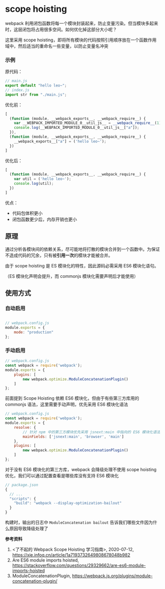 # scope hoisting

webpack 利用闭包函数将每一个模块封装起来，防止变量污染。但当模块多起来时，这层闭包将占用很多空间。如何优化掉这部分大小呢？



这里采用 scope hoisting，即将所有模块的代码按照引用顺序放在一个函数作用域中，然后适当的重命名一些变量，以防止变量名冲突



### 示例

原代码：

```js
// main.js
export default "hello leo~";
// index.js
import str from "./main.js";
```

优化前：

```js
[
  (function (module, __webpack_exports__, __webpack_require__) {
    var __WEBPACK_IMPORTED_MODULE_0__util_js__ = __webpack_require__(1);
    console.log(__WEBPACK_IMPORTED_MODULE_0__util_js__["a"]);
  }),
  (function (module, __webpack_exports__, __webpack_require__) {
    __webpack_exports__["a"] = ('hello leo~');
  })
]
```

优化后：

```js
[
  (function (module, __webpack_exports__, __webpack_require__) {
    var util = ('hello leo~');
    console.log(util);
  })
]
```

优点：

- 代码包体积更小
- 闭包函数更少后，内存开销也更小



## 原理

通过分析各模块间的依赖关系，尽可能地将打散的模块合并到一个函数中。为保证不造成代码的冗余，只有被**引用一次**的模块才能被合并。

由于 scope hoisting 是 ES 模块化的特性，因此源码必需采用 ES6 模块化语句。

（ES 模块化声明会提升，而 commonjs 模块化需要声明后才能使用）



## 使用方式

### 自动启用

```js

// webpack.config.js
module.exports = {
	mode: "production"
};
```

### 手动启用

```js
// webpack.config.js
const webpack = require('webpack');
module.exports = {
    plugins: [
        new webpack.optimize.ModuleConcatenationPlugin()
    ]
};
```

前面提到 Scope Hoisting 依赖 ES6 模块化，但由于有些第三方库用的 commonjs 语法，这里需要手动声明，优先采用 ES6 模块化语法

```js
// webpack.config.js
const webpack = require('webpack');
module.exports = {
    resolve: {
        // 针对 npm 中的第三方模块优先采用 jsnext:main 中指向的 ES6 模块化语法的文件
        mainFields: ['jsnext:main', 'browser', 'main']
    },
    plugins: [
        new webpack.optimize.ModuleConcatenationPlugin()
    ]
};
```

对于没有 ES6 模块化的第三方库，webpack 会降级处理不使用 scope hoisting 优化，我们可以通过配置查看是哪些库没有支持 ES6 模块化

```js
// package.json
{
  // ...
  "scripts": {
    "build": "webpack --display-optimization-bailout" 
  }
}
```

构建时，输出的日志中 `ModuleConcatenation bailout` 告诉我们哪些文件因为什么原因导致降级处理了



**参考资料**

1. <了不起的 Webpack Scope Hoisting 学习指南>, 2020-07-12, https://xie.infoq.cn/article/1a7193732649808678048b982
2. Are ES6 module imports hoisted, https://stackoverflow.com/questions/29329662/are-es6-module-imports-hoisted
3. ModuleConcatenationPlugin, https://webpack.js.org/plugins/module-concatenation-plugin/